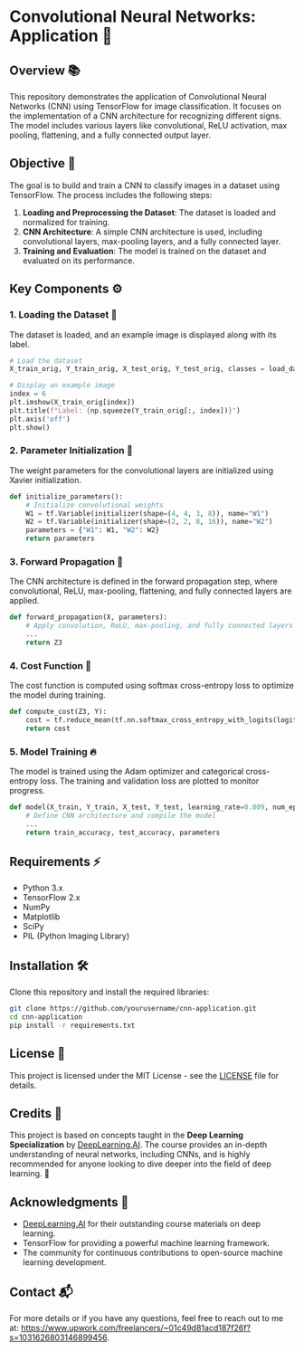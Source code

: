 # Convolutional Neural Networks: Application 🧠

## Overview 📚
This repository demonstrates the application of Convolutional Neural Networks (CNN) using TensorFlow for image classification. It focuses on the implementation of a CNN architecture for recognizing different signs. The model includes various layers like convolutional, ReLU activation, max pooling, flattening, and a fully connected output layer. 

## Objective 🎯
The goal is to build and train a CNN to classify images in a dataset using TensorFlow. The process includes the following steps:

1. **Loading and Preprocessing the Dataset**: The dataset is loaded and normalized for training.
2. **CNN Architecture**: A simple CNN architecture is used, including convolutional layers, max-pooling layers, and a fully connected layer.
3. **Training and Evaluation**: The model is trained on the dataset and evaluated on its performance.

## Key Components ⚙️

### 1. **Loading the Dataset** 🔄
The dataset is loaded, and an example image is displayed along with its label.

```python
# Load the dataset
X_train_orig, Y_train_orig, X_test_orig, Y_test_orig, classes = load_dataset()

# Display an example image
index = 6
plt.imshow(X_train_orig[index])
plt.title(f"Label: {np.squeeze(Y_train_orig[:, index])}")
plt.axis('off')
plt.show()
```

### 2. **Parameter Initialization** 🎲
The weight parameters for the convolutional layers are initialized using Xavier initialization.

```python
def initialize_parameters():
    # Initialize convolutional weights
    W1 = tf.Variable(initializer(shape=(4, 4, 3, 8)), name="W1")
    W2 = tf.Variable(initializer(shape=(2, 2, 8, 16)), name="W2")
    parameters = {"W1": W1, "W2": W2}
    return parameters
```

### 3. **Forward Propagation** 🔁
The CNN architecture is defined in the forward propagation step, where convolutional, ReLU, max-pooling, flattening, and fully connected layers are applied.

```python
def forward_propagation(X, parameters):
    # Apply convolution, ReLU, max-pooling, and fully connected layers
    ...
    return Z3
```

### 4. **Cost Function** 💸
The cost function is computed using softmax cross-entropy loss to optimize the model during training.

```python
def compute_cost(Z3, Y):
    cost = tf.reduce_mean(tf.nn.softmax_cross_entropy_with_logits(logits=Z3, labels=Y))
    return cost
```

### 5. **Model Training** 🔥
The model is trained using the Adam optimizer and categorical cross-entropy loss. The training and validation loss are plotted to monitor progress.

```python
def model(X_train, Y_train, X_test, Y_test, learning_rate=0.009, num_epochs=100):
    # Define CNN architecture and compile the model
    ...
    return train_accuracy, test_accuracy, parameters
```

## Requirements ⚡
- Python 3.x
- TensorFlow 2.x
- NumPy
- Matplotlib
- SciPy
- PIL (Python Imaging Library)

## Installation 🛠️
Clone this repository and install the required libraries:

```bash
git clone https://github.com/yourusername/cnn-application.git
cd cnn-application
pip install -r requirements.txt
```

## License 📜
This project is licensed under the MIT License - see the [LICENSE](LICENSE) file for details.

## Credits 🙏
This project is based on concepts taught in the **Deep Learning Specialization** by [DeepLearning.AI](https://www.deeplearning.ai/courses/deep-learning-specialization/). The course provides an in-depth understanding of neural networks, including CNNs, and is highly recommended for anyone looking to dive deeper into the field of deep learning. 🚀

## Acknowledgments 🤝
- [DeepLearning.AI](https://www.deeplearning.ai) for their outstanding course materials on deep learning.
- TensorFlow for providing a powerful machine learning framework.
- The community for continuous contributions to open-source machine learning development.

## Contact 📬
For more details or if you have any questions, feel free to reach out to me at: https://www.upwork.com/freelancers/~01c49d81acd187f26f?s=1031626803146899456.
```
